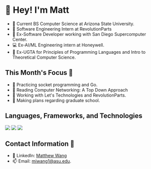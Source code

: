 # 👋 Hey! I'm Matt

- 📓 Current BS Computer Science at Arizona State University.
- 🚗 Software Engineering Intern at RevolutionParts
- 💼 Ex-Software Developer working with San Diego Supercomputer Center.
- 💻 Ex-AI/ML Engineering intern at Honeywell.
- 📝 Ex-UGTA for Principles of Programming Languages and Intro to Theoretical Computer Science.
  
## This Month's Focus 📌

- 🔭 Practicing socket programming and Go.
- 📘 Reading Computer Networking: A Top Down Approach
- 🤔 Working with Let's Technologies and RevolutionParts.
- 🏫 Making plans regarding graduate school.

## Languages, Frameworks, and Technologies

<img src="https://skillicons.dev/icons?i=python,go,cpp,js,ts,java,php,c,bash"/>

<img src="https://skillicons.dev/icons?i=react,nodejs,django,flask,pytorch,tensorflow,postgres,mysql,mongodb"/>

<img src="https://skillicons.dev/icons?i=azure,gcp,aws,linux,docker,terraform,github,powershell,vscode"/>

## Contact Information 📲

- 🔗 LinkedIn: [Matthew Wang](https://www.linkedin.com/in/matthew-wang-cs/)
- 📫 Email: [miwang1@asu.edu](mailto:miwang1@asu.edu).
